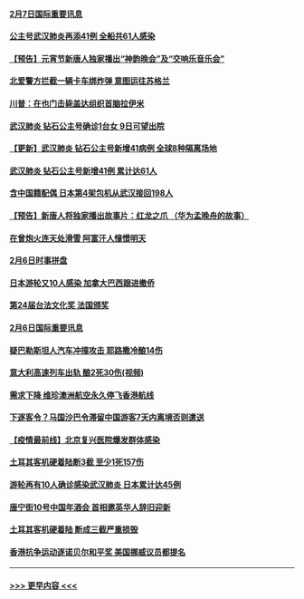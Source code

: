 #### [2月7日国际重要讯息](../pages/prog202/a102771747.md?t=02071933) 
#### [公主号武汉肺炎再添41例 全船共61人感染](../pages/prog202/a102771703.md?t=02071933) 
#### [【预告】元宵节新唐人独家播出“神韵晚会”及“交响乐音乐会”](../pages/prog202/a102767674.md?t=02071933) 
#### [北爱警方拦截一辆卡车绑炸弹 意图运往苏格兰](../pages/prog202/a102771609.md?t=02071933) 
#### [川普：在也门击毙盖达组织首脑拉伊米](../pages/prog202/a102771528.md?t=02071933) 
#### [武汉肺炎 钻石公主号确诊1台女 9日可望出院](../pages/prog202/a102771518.md?t=02071933) 
#### [【更新】武汉肺炎 钻石公主号新增41病例 全球8种隔离场地](../pages/prog202/a102770740.md?t=02071933) 
#### [武汉肺炎 钻石公主号新增41例 累计达61人](../pages/prog202/a102771486.md?t=02071933) 
#### [含中国籍配偶 日本第4架包机从武汉接回198人](../pages/prog202/a102771472.md?t=02071933) 
#### [【预告】新唐人将独家播出故事片：红龙之爪 （华为孟晚舟的故事）](../pages/prog202/a102767728.md?t=02071933) 
#### [在曾炮火连天处滑雪 阿富汗人憧憬明天](../pages/prog202/a102771290.md?t=02071933) 
#### [2月6日时事拼盘](../pages/prog202/a102771225.md?t=02071933) 
#### [日本游轮又10人感染 加拿大巴西跟进撤侨](../pages/prog202/a102771084.md?t=02071933) 
#### [第24届台法文化奖 法国颁奖](../pages/prog202/a102771032.md?t=02071933) 
#### [2月6日国际重要讯息](../pages/prog202/a102770794.md?t=02071933) 
#### [疑巴勒斯坦人汽车冲撞攻击 耶路撒冷酿14伤](../pages/prog202/a102770586.md?t=02071933) 
#### [意大利高速列车出轨 酿2死30伤(视频)](../pages/prog202/a102770762.md?t=02071933) 
#### [需求下降 维珍澳洲航空永久停飞香港航线](../pages/prog202/a102770751.md?t=02071933) 
#### [下逐客令？马国沙巴令滞留中国游客7天内离境否则遣送](../pages/prog202/a102770640.md?t=02071933) 
#### [【疫情最前线】北京复兴医院爆发群体感染](../pages/prog202/a102770602.md?t=02071933) 
#### [土耳其客机硬着陆断3截 至少1死157伤](../pages/prog202/a102770508.md?t=02071933) 
#### [游轮再有10人确诊感染武汉肺炎 日本累计达45例](../pages/prog202/a102770476.md?t=02071933) 
#### [唐宁街10号中国年酒会 首相邀英华人辞旧迎新](../pages/prog202/a102770458.md?t=02071933) 
#### [土耳其客机硬着陆 断成三截严重损毁](../pages/prog202/a102770239.md?t=02071933) 
#### [香港抗争运动逐诺贝尔和平奖 美国挪威议员都提名](../pages/prog202/a102770390.md?t=02071933) 

----
#### [ >>> 更早内容 <<< ](../indexes/prog202-earlier.md)
